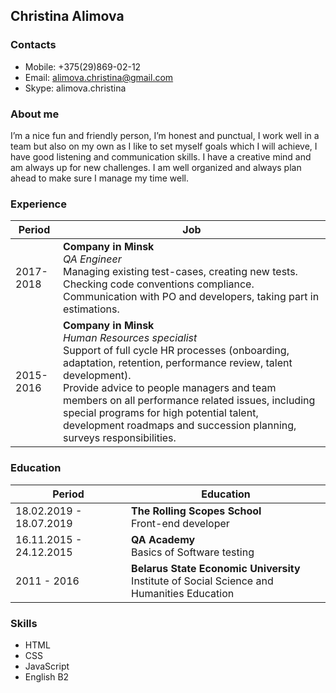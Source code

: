 Christina Alimova
-----------------

### Contacts ###

- Mobile: +375(29)869-02-12
- Email: alimova.christina@gmail.com
- Skype: alimova.christina

### About me ###

I’m a nice fun and friendly person, I’m honest and punctual, I work well in
a team but also on my own as I like to set myself goals which I will achieve, 
I have good listening and communication skills. I have a creative mind and am 
always up for new challenges. I am well organized and always plan ahead to make 
sure I manage my time well.

### Experience ###
      
      
| Period        | Job |
| ------------- | ------------- |
| 2017-2018     | **Company in Minsk** <br/>*QA Engineer* <br/>Managing existing test-cases, creating new tests.<br/> Checking code conventions compliance.<br/> Communication with PO and developers, taking part in estimations.<br/>   |
| 2015-2016     | **Company in Minsk**<br/> *Human Resources specialist*<br/> Support of full cycle HR processes (onboarding, adaptation, retention, performance review, talent development).<br/> Provide advice to people managers and team members on all performance related issues, including special programs for high potential talent, development roadmaps and succession planning, surveys responsibilities.


### Education ###


| Period        | Education     |
| ------------- | ------------- |
| 18.02.2019 - 18.07.2019  | **The Rolling Scopes School**<br/>Front-end developer  |
| 16.11.2015 - 24.12.2015  | **QA Academy**<br/>Basics of Software testing  |
| 2011 - 2016   | **Belarus State Economic University**<br/>Institute of Social Science and Humanities Education |

### Skills ###

- HTML
- CSS
- JavaScript
- English B2
